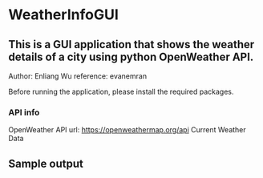 # WeatherInfoGUI
## This is a GUI application that shows the weather details of a city using python OpenWeather API. 
Author: Enliang Wu
reference: evanemran

Before running the application, please install the required packages.
### API info
OpenWeather API url: https://openweathermap.org/api
Current Weather Data

## Sample output



